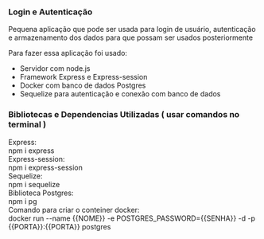### Login e Autenticação

Pequena aplicação que pode ser usada para login de usuário, autenticação e armazenamento dos dados para que possam ser usados posteriormente

Para fazer essa aplicação foi usado:
- Servidor com node.js
- Framework Express e Express-session
- Docker com banco de dados Postgres
- Sequelize para autenticação e conexão com banco de dados

<h3>Bibliotecas e Dependencias Utilizadas ( usar comandos no terminal )</h3>
Express:<br>
npm i express<br>
Express-session:<br>
npm i express-session<br>
Sequelize:<br>
npm i sequelize<br>
Biblioteca Postgres:<br>
npm i pg<br>
Comando para criar o conteiner docker:<br>
docker run --name {{NOME}} -e POSTGRES_PASSWORD={{SENHA}} -d -p {{PORTA}}:{{PORTA}} postgres
